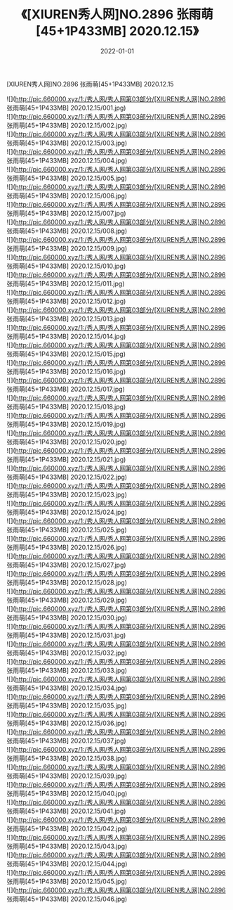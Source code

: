 ﻿---
layout: post
title:  《[XIUREN秀人网]NO.2896 张雨萌[45+1P433MB] 2020.12.15》
date:   2022-01-01
img: http://pic.660000.xyz/1:/秀人网/秀人网第03部分/[XIUREN秀人网]NO.2896 张雨萌[45+1P433MB] 2020.12.15/000.jpg
categories: [美女, 清纯, 唯美]
---

[XIUREN秀人网]NO.2896 张雨萌[45+1P433MB] 2020.12.15

 ![](http://pic.660000.xyz/1:/秀人网/秀人网第03部分/[XIUREN秀人网]NO.2896 张雨萌[45+1P433MB] 2020.12.15/001.jpg) <br>![](http://pic.660000.xyz/1:/秀人网/秀人网第03部分/[XIUREN秀人网]NO.2896 张雨萌[45+1P433MB] 2020.12.15/002.jpg) <br>![](http://pic.660000.xyz/1:/秀人网/秀人网第03部分/[XIUREN秀人网]NO.2896 张雨萌[45+1P433MB] 2020.12.15/003.jpg) <br>![](http://pic.660000.xyz/1:/秀人网/秀人网第03部分/[XIUREN秀人网]NO.2896 张雨萌[45+1P433MB] 2020.12.15/004.jpg) <br>![](http://pic.660000.xyz/1:/秀人网/秀人网第03部分/[XIUREN秀人网]NO.2896 张雨萌[45+1P433MB] 2020.12.15/005.jpg) <br>![](http://pic.660000.xyz/1:/秀人网/秀人网第03部分/[XIUREN秀人网]NO.2896 张雨萌[45+1P433MB] 2020.12.15/006.jpg) <br>![](http://pic.660000.xyz/1:/秀人网/秀人网第03部分/[XIUREN秀人网]NO.2896 张雨萌[45+1P433MB] 2020.12.15/007.jpg) <br>![](http://pic.660000.xyz/1:/秀人网/秀人网第03部分/[XIUREN秀人网]NO.2896 张雨萌[45+1P433MB] 2020.12.15/008.jpg) <br>![](http://pic.660000.xyz/1:/秀人网/秀人网第03部分/[XIUREN秀人网]NO.2896 张雨萌[45+1P433MB] 2020.12.15/009.jpg) <br>![](http://pic.660000.xyz/1:/秀人网/秀人网第03部分/[XIUREN秀人网]NO.2896 张雨萌[45+1P433MB] 2020.12.15/010.jpg) <br>![](http://pic.660000.xyz/1:/秀人网/秀人网第03部分/[XIUREN秀人网]NO.2896 张雨萌[45+1P433MB] 2020.12.15/011.jpg) <br>![](http://pic.660000.xyz/1:/秀人网/秀人网第03部分/[XIUREN秀人网]NO.2896 张雨萌[45+1P433MB] 2020.12.15/012.jpg) <br>![](http://pic.660000.xyz/1:/秀人网/秀人网第03部分/[XIUREN秀人网]NO.2896 张雨萌[45+1P433MB] 2020.12.15/013.jpg) <br>![](http://pic.660000.xyz/1:/秀人网/秀人网第03部分/[XIUREN秀人网]NO.2896 张雨萌[45+1P433MB] 2020.12.15/014.jpg) <br>![](http://pic.660000.xyz/1:/秀人网/秀人网第03部分/[XIUREN秀人网]NO.2896 张雨萌[45+1P433MB] 2020.12.15/015.jpg) <br>![](http://pic.660000.xyz/1:/秀人网/秀人网第03部分/[XIUREN秀人网]NO.2896 张雨萌[45+1P433MB] 2020.12.15/016.jpg) <br>![](http://pic.660000.xyz/1:/秀人网/秀人网第03部分/[XIUREN秀人网]NO.2896 张雨萌[45+1P433MB] 2020.12.15/017.jpg) <br>![](http://pic.660000.xyz/1:/秀人网/秀人网第03部分/[XIUREN秀人网]NO.2896 张雨萌[45+1P433MB] 2020.12.15/018.jpg) <br>![](http://pic.660000.xyz/1:/秀人网/秀人网第03部分/[XIUREN秀人网]NO.2896 张雨萌[45+1P433MB] 2020.12.15/019.jpg) <br>![](http://pic.660000.xyz/1:/秀人网/秀人网第03部分/[XIUREN秀人网]NO.2896 张雨萌[45+1P433MB] 2020.12.15/020.jpg) <br>![](http://pic.660000.xyz/1:/秀人网/秀人网第03部分/[XIUREN秀人网]NO.2896 张雨萌[45+1P433MB] 2020.12.15/021.jpg) <br>![](http://pic.660000.xyz/1:/秀人网/秀人网第03部分/[XIUREN秀人网]NO.2896 张雨萌[45+1P433MB] 2020.12.15/022.jpg) <br>![](http://pic.660000.xyz/1:/秀人网/秀人网第03部分/[XIUREN秀人网]NO.2896 张雨萌[45+1P433MB] 2020.12.15/023.jpg) <br>![](http://pic.660000.xyz/1:/秀人网/秀人网第03部分/[XIUREN秀人网]NO.2896 张雨萌[45+1P433MB] 2020.12.15/024.jpg) <br>![](http://pic.660000.xyz/1:/秀人网/秀人网第03部分/[XIUREN秀人网]NO.2896 张雨萌[45+1P433MB] 2020.12.15/025.jpg) <br>![](http://pic.660000.xyz/1:/秀人网/秀人网第03部分/[XIUREN秀人网]NO.2896 张雨萌[45+1P433MB] 2020.12.15/026.jpg) <br>![](http://pic.660000.xyz/1:/秀人网/秀人网第03部分/[XIUREN秀人网]NO.2896 张雨萌[45+1P433MB] 2020.12.15/027.jpg) <br>![](http://pic.660000.xyz/1:/秀人网/秀人网第03部分/[XIUREN秀人网]NO.2896 张雨萌[45+1P433MB] 2020.12.15/028.jpg) <br>![](http://pic.660000.xyz/1:/秀人网/秀人网第03部分/[XIUREN秀人网]NO.2896 张雨萌[45+1P433MB] 2020.12.15/029.jpg) <br>![](http://pic.660000.xyz/1:/秀人网/秀人网第03部分/[XIUREN秀人网]NO.2896 张雨萌[45+1P433MB] 2020.12.15/030.jpg) <br>![](http://pic.660000.xyz/1:/秀人网/秀人网第03部分/[XIUREN秀人网]NO.2896 张雨萌[45+1P433MB] 2020.12.15/031.jpg) <br>![](http://pic.660000.xyz/1:/秀人网/秀人网第03部分/[XIUREN秀人网]NO.2896 张雨萌[45+1P433MB] 2020.12.15/032.jpg) <br>![](http://pic.660000.xyz/1:/秀人网/秀人网第03部分/[XIUREN秀人网]NO.2896 张雨萌[45+1P433MB] 2020.12.15/033.jpg) <br>![](http://pic.660000.xyz/1:/秀人网/秀人网第03部分/[XIUREN秀人网]NO.2896 张雨萌[45+1P433MB] 2020.12.15/034.jpg) <br>![](http://pic.660000.xyz/1:/秀人网/秀人网第03部分/[XIUREN秀人网]NO.2896 张雨萌[45+1P433MB] 2020.12.15/035.jpg) <br>![](http://pic.660000.xyz/1:/秀人网/秀人网第03部分/[XIUREN秀人网]NO.2896 张雨萌[45+1P433MB] 2020.12.15/036.jpg) <br>![](http://pic.660000.xyz/1:/秀人网/秀人网第03部分/[XIUREN秀人网]NO.2896 张雨萌[45+1P433MB] 2020.12.15/037.jpg) <br>![](http://pic.660000.xyz/1:/秀人网/秀人网第03部分/[XIUREN秀人网]NO.2896 张雨萌[45+1P433MB] 2020.12.15/038.jpg) <br>![](http://pic.660000.xyz/1:/秀人网/秀人网第03部分/[XIUREN秀人网]NO.2896 张雨萌[45+1P433MB] 2020.12.15/039.jpg) <br>![](http://pic.660000.xyz/1:/秀人网/秀人网第03部分/[XIUREN秀人网]NO.2896 张雨萌[45+1P433MB] 2020.12.15/040.jpg) <br>![](http://pic.660000.xyz/1:/秀人网/秀人网第03部分/[XIUREN秀人网]NO.2896 张雨萌[45+1P433MB] 2020.12.15/041.jpg) <br>![](http://pic.660000.xyz/1:/秀人网/秀人网第03部分/[XIUREN秀人网]NO.2896 张雨萌[45+1P433MB] 2020.12.15/042.jpg) <br>![](http://pic.660000.xyz/1:/秀人网/秀人网第03部分/[XIUREN秀人网]NO.2896 张雨萌[45+1P433MB] 2020.12.15/043.jpg) <br>![](http://pic.660000.xyz/1:/秀人网/秀人网第03部分/[XIUREN秀人网]NO.2896 张雨萌[45+1P433MB] 2020.12.15/044.jpg) <br>![](http://pic.660000.xyz/1:/秀人网/秀人网第03部分/[XIUREN秀人网]NO.2896 张雨萌[45+1P433MB] 2020.12.15/045.jpg) <br>![](http://pic.660000.xyz/1:/秀人网/秀人网第03部分/[XIUREN秀人网]NO.2896 张雨萌[45+1P433MB] 2020.12.15/046.jpg) <br>